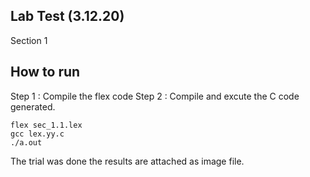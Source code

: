 ## Lab Test (3.12.20)

Section 1

## How to run

Step 1 : Compile the flex code
Step 2 : Compile and excute the C code generated.

```
flex sec_1.1.lex
gcc lex.yy.c
./a.out
```

The trial was done the results are attached as image file.